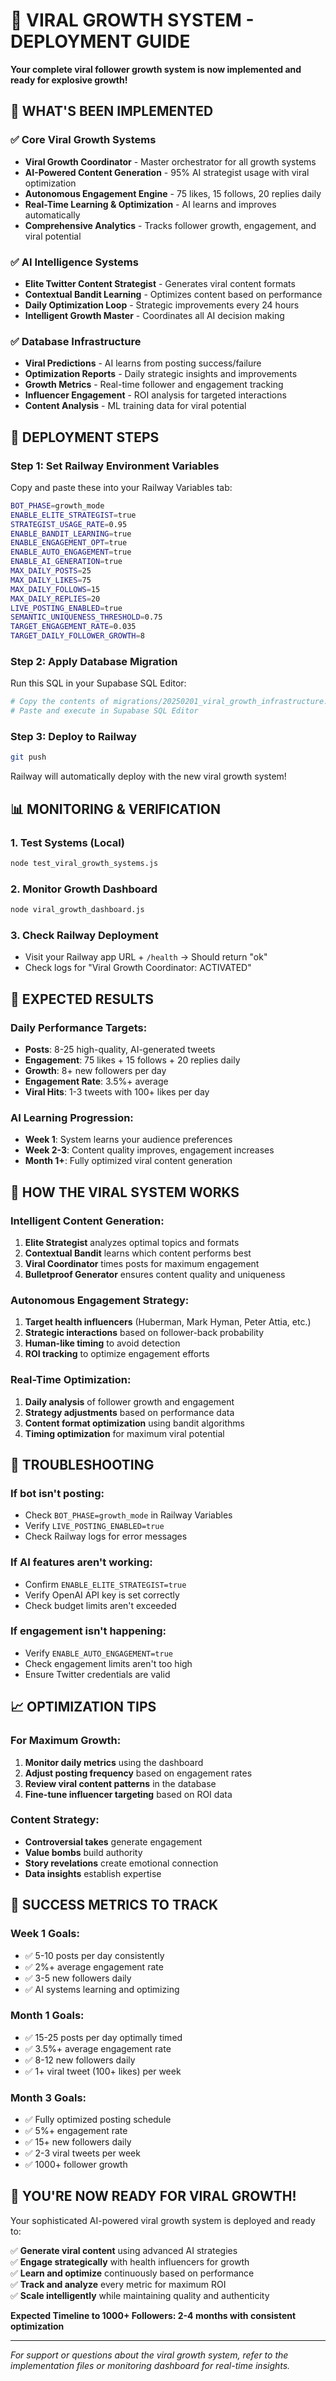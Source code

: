 # 🚀 VIRAL GROWTH SYSTEM - DEPLOYMENT GUIDE

**Your complete viral follower growth system is now implemented and ready for explosive growth!**

## 🎯 **WHAT'S BEEN IMPLEMENTED**

### ✅ **Core Viral Growth Systems**
- **Viral Growth Coordinator** - Master orchestrator for all growth systems
- **AI-Powered Content Generation** - 95% AI strategist usage with viral optimization
- **Autonomous Engagement Engine** - 75 likes, 15 follows, 20 replies daily
- **Real-Time Learning & Optimization** - AI learns and improves automatically
- **Comprehensive Analytics** - Tracks follower growth, engagement, and viral potential

### ✅ **AI Intelligence Systems**
- **Elite Twitter Content Strategist** - Generates viral content formats
- **Contextual Bandit Learning** - Optimizes content based on performance
- **Daily Optimization Loop** - Strategic improvements every 24 hours
- **Intelligent Growth Master** - Coordinates all AI decision making

### ✅ **Database Infrastructure**
- **Viral Predictions** - AI learns from posting success/failure
- **Optimization Reports** - Daily strategic insights and improvements
- **Growth Metrics** - Real-time follower and engagement tracking
- **Influencer Engagement** - ROI analysis for targeted interactions
- **Content Analysis** - ML training data for viral potential

## 🚀 **DEPLOYMENT STEPS**

### **Step 1: Set Railway Environment Variables**

Copy and paste these into your Railway Variables tab:

```bash
BOT_PHASE=growth_mode
ENABLE_ELITE_STRATEGIST=true
STRATEGIST_USAGE_RATE=0.95
ENABLE_BANDIT_LEARNING=true
ENABLE_ENGAGEMENT_OPT=true
ENABLE_AUTO_ENGAGEMENT=true
ENABLE_AI_GENERATION=true
MAX_DAILY_POSTS=25
MAX_DAILY_LIKES=75
MAX_DAILY_FOLLOWS=15
MAX_DAILY_REPLIES=20
LIVE_POSTING_ENABLED=true
SEMANTIC_UNIQUENESS_THRESHOLD=0.75
TARGET_ENGAGEMENT_RATE=0.035
TARGET_DAILY_FOLLOWER_GROWTH=8
```

### **Step 2: Apply Database Migration**

Run this SQL in your Supabase SQL Editor:

```bash
# Copy the contents of migrations/20250201_viral_growth_infrastructure.sql
# Paste and execute in Supabase SQL Editor
```

### **Step 3: Deploy to Railway**

```bash
git push
```

Railway will automatically deploy with the new viral growth system!

## 📊 **MONITORING & VERIFICATION**

### **1. Test Systems (Local)**
```bash
node test_viral_growth_systems.js
```

### **2. Monitor Growth Dashboard**
```bash
node viral_growth_dashboard.js
```

### **3. Check Railway Deployment**
- Visit your Railway app URL + `/health` → Should return "ok"
- Check logs for "Viral Growth Coordinator: ACTIVATED"

## 🎯 **EXPECTED RESULTS**

### **Daily Performance Targets:**
- **Posts**: 8-25 high-quality, AI-generated tweets
- **Engagement**: 75 likes + 15 follows + 20 replies daily
- **Growth**: 8+ new followers per day
- **Engagement Rate**: 3.5%+ average
- **Viral Hits**: 1-3 tweets with 100+ likes per day

### **AI Learning Progression:**
- **Week 1**: System learns your audience preferences
- **Week 2-3**: Content quality improves, engagement increases
- **Month 1+**: Fully optimized viral content generation

## 🧠 **HOW THE VIRAL SYSTEM WORKS**

### **Intelligent Content Generation:**
1. **Elite Strategist** analyzes optimal topics and formats
2. **Contextual Bandit** learns which content performs best
3. **Viral Coordinator** times posts for maximum engagement
4. **Bulletproof Generator** ensures content quality and uniqueness

### **Autonomous Engagement Strategy:**
1. **Target health influencers** (Huberman, Mark Hyman, Peter Attia, etc.)
2. **Strategic interactions** based on follower-back probability
3. **Human-like timing** to avoid detection
4. **ROI tracking** to optimize engagement efforts

### **Real-Time Optimization:**
1. **Daily analysis** of follower growth and engagement
2. **Strategy adjustments** based on performance data
3. **Content format optimization** using bandit algorithms
4. **Timing optimization** for maximum viral potential

## 🔧 **TROUBLESHOOTING**

### **If bot isn't posting:**
- Check `BOT_PHASE=growth_mode` in Railway Variables
- Verify `LIVE_POSTING_ENABLED=true`
- Check Railway logs for error messages

### **If AI features aren't working:**
- Confirm `ENABLE_ELITE_STRATEGIST=true`
- Verify OpenAI API key is set correctly
- Check budget limits aren't exceeded

### **If engagement isn't happening:**
- Verify `ENABLE_AUTO_ENGAGEMENT=true`
- Check engagement limits aren't too high
- Ensure Twitter credentials are valid

## 📈 **OPTIMIZATION TIPS**

### **For Maximum Growth:**
1. **Monitor daily metrics** using the dashboard
2. **Adjust posting frequency** based on engagement rates
3. **Review viral content patterns** in the database
4. **Fine-tune influencer targeting** based on ROI data

### **Content Strategy:**
- **Controversial takes** generate engagement
- **Value bombs** build authority
- **Story revelations** create emotional connection
- **Data insights** establish expertise

## 🎉 **SUCCESS METRICS TO TRACK**

### **Week 1 Goals:**
- ✅ 5-10 posts per day consistently
- ✅ 2%+ average engagement rate
- ✅ 3-5 new followers daily
- ✅ AI systems learning and optimizing

### **Month 1 Goals:**
- ✅ 15-25 posts per day optimally timed
- ✅ 3.5%+ average engagement rate  
- ✅ 8-12 new followers daily
- ✅ 1+ viral tweet (100+ likes) per week

### **Month 3 Goals:**
- ✅ Fully optimized posting schedule
- ✅ 5%+ engagement rate
- ✅ 15+ new followers daily
- ✅ 2-3 viral tweets per week
- ✅ 1000+ follower growth

## 🚀 **YOU'RE NOW READY FOR VIRAL GROWTH!**

Your sophisticated AI-powered viral growth system is deployed and ready to:

✅ **Generate viral content** using advanced AI strategies  
✅ **Engage strategically** with health influencers for growth  
✅ **Learn and optimize** continuously based on performance  
✅ **Track and analyze** every metric for maximum ROI  
✅ **Scale intelligently** while maintaining quality and authenticity  

**Expected Timeline to 1000+ Followers: 2-4 months with consistent optimization**

---

*For support or questions about the viral growth system, refer to the implementation files or monitoring dashboard for real-time insights.*